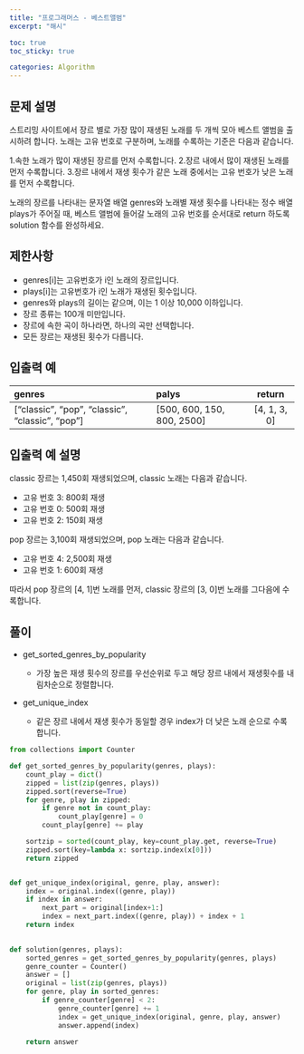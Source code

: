 ```yaml
---
title: "프로그래머스 - 베스트앨범"
excerpt: "해시"

toc: true
toc_sticky: true

categories: Algorithm
---
```

## 문제 설명
스트리밍 사이트에서 장르 별로 가장 많이 재생된 노래를 두 개씩 모아 베스트 앨범을 출시하려 합니다. 노래는 고유 번호로 구분하며, 노래를 수록하는 기준은 다음과 같습니다.  
  
  
1.속한 노래가 많이 재생된 장르를 먼저 수록합니다.
2.장르 내에서 많이 재생된 노래를 먼저 수록합니다.
3.장르 내에서 재생 횟수가 같은 노래 중에서는 고유 번호가 낮은 노래를 먼저 수록합니다.
  
노래의 장르를 나타내는 문자열 배열 genres와 노래별 재생 횟수를 나타내는 정수 배열 plays가 주어질 때, 베스트 앨범에 들어갈 노래의 고유 번호를 순서대로 return 하도록 solution 함수를 완성하세요.  
  


## 제한사항
* genres[i]는 고유번호가 i인 노래의 장르입니다.
* plays[i]는 고유번호가 i인 노래가 재생된 횟수입니다.
* genres와 plays의 길이는 같으며, 이는 1 이상 10,000 이하입니다.
* 장르 종류는 100개 미만입니다.
* 장르에 속한 곡이 하나라면, 하나의 곡만 선택합니다.
* 모든 장르는 재생된 횟수가 다릅니다.
  
  


  
## 입출력 예  

|genres|palys|return|
|:----------|:---------|:----:|
|[“classic”, “pop”, “classic”, “classic”, “pop”]|[500, 600, 150, 800, 2500]|[4, 1, 3, 0]|
  

  


## 입출력 예 설명

classic 장르는 1,450회 재생되었으며, classic 노래는 다음과 같습니다.  
* 고유 번호 3: 800회 재생
* 고유 번호 0: 500회 재생
* 고유 번호 2: 150회 재생
  
pop 장르는 3,100회 재생되었으며, pop 노래는 다음과 같습니다.
  
* 고유 번호 4: 2,500회 재생
* 고유 번호 1: 600회 재생
  
따라서 pop 장르의 [4, 1]번 노래를 먼저, classic 장르의 [3, 0]번 노래를 그다음에 수록합니다.  


## 풀이
* get_sorted_genres_by_popularity
  * 가장 높은 재생 횟수의 장르를 우선순위로 두고 해당 장르 내에서 재생횟수를 내림차순으로 정렬합니다.
  
* get_unique_index
  * 같은 장르 내에서 재생 횟수가 동일할 경우 index가 더 낮은 노래 순으로 수록합니다.
  

``` python
from collections import Counter

def get_sorted_genres_by_popularity(genres, plays):
    count_play = dict()
    zipped = list(zip(genres, plays))
    zipped.sort(reverse=True)
    for genre, play in zipped:
        if genre not in count_play:
            count_play[genre] = 0
        count_play[genre] += play

    sortzip = sorted(count_play, key=count_play.get, reverse=True)
    zipped.sort(key=lambda x: sortzip.index(x[0]))
    return zipped


def get_unique_index(original, genre, play, answer):
    index = original.index((genre, play))
    if index in answer:
        next_part = original[index+1:]
        index = next_part.index((genre, play)) + index + 1
    return index
    

def solution(genres, plays):
    sorted_genres = get_sorted_genres_by_popularity(genres, plays)
    genre_counter = Counter()
    answer = []
    original = list(zip(genres, plays))
    for genre, play in sorted_genres:
        if genre_counter[genre] < 2:
            genre_counter[genre] += 1
            index = get_unique_index(original, genre, play, answer)
            answer.append(index)
    
    return answer
```

